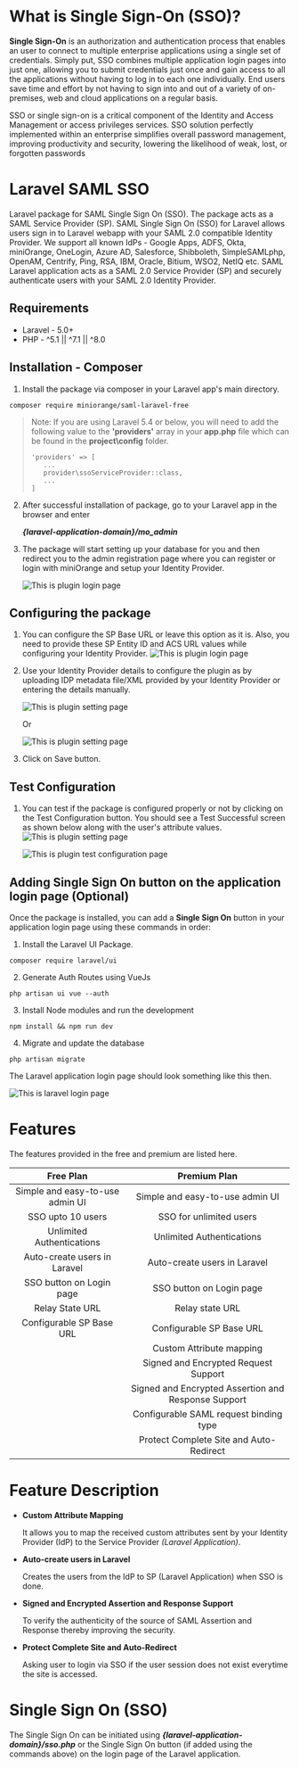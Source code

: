 # What is Single Sign-On (SSO)?
**Single Sign-On** is an authorization and authentication process that enables an user to connect to multiple enterprise applications using a single set of credentials. Simply put, SSO combines multiple application login pages into just one, allowing you to submit credentials just once and gain access to all the applications without having to log in to each one individually. End users save time and effort by not having to sign into and out of a variety of on-premises, web and cloud applications on a regular basis.

SSO or single sign-on is a critical component of the Identity and Access Management or access privileges services. SSO solution perfectly implemented within an enterprise simplifies overall password management, improving productivity and security, lowering the likelihood of weak, lost, or forgotten passwords

# Laravel SAML SSO 
Laravel package for SAML Single Sign On (SSO). 
The package acts as a SAML Service Provider (SP). 
SAML Single Sign On (SSO) for Laravel allows users sign in to Laravel webapp with your SAML 2.0 compatible Identity Provider. 
We support all known IdPs - Google Apps, ADFS, Okta, miniOrange, OneLogin, Azure AD, Salesforce, Shibboleth, SimpleSAMLphp, OpenAM, Centrify, Ping, RSA, IBM, Oracle, Bitium, WSO2, NetIQ etc. SAML Laravel application acts as a SAML 2.0 Service Provider (SP) and securely authenticate users with your SAML 2.0 Identity Provider.

## Requirements
* Laravel - 5.0+
* PHP - ^5.1 || ^7.1 || ^8.0

## Installation - Composer
1. Install the package via composer in your Laravel app's main directory.
````
composer require miniorange/saml-laravel-free
````

> Note: If you are using Laravel 5.4 or below, you will need to add the following value to the **'providers'** array in your **app.php** file which can be found in the **project\config** folder.
>````
>'providers' => [
>    ...
>    provider\ssoServiceProvider::class,
>    ...
>]

2. After successful installation of package, go to your Laravel app in the browser and enter

   ***{laravel-application-domain}/mo_admin***

3. The package will start setting up your database for you and then redirect you to the admin registration page where you can register or login with miniOrange and setup your Identity Provider.

    ![This is plugin login page](https://plugins.miniorange.com/wp-content/uploads/2020/11/plugin-settings.webp)
    
## Configuring the package

1. You can configure the SP Base URL or leave this option as it is.
Also, you need to provide these SP Entity ID and ACS URL values while configuring your Identity Provider.
    ![This is plugin login page](https://plugins.miniorange.com/wp-content/uploads/2022/11/maual-sp-metadata.webp)
    
2. Use your Identity Provider details to configure the plugin as by uploading IDP metadata file/XML provided by your Identity Provider or entering the details manually.
    
    ![This is plugin setting page](https://plugins.miniorange.com/wp-content/uploads/2022/11/download-the-sp-metadata.webp)
    
    Or
    
    ![This is plugin setting page](https://plugins.miniorange.com/wp-content/uploads/2022/11/manually-add-idp-details.webp)

3. Click on Save button.
    
## Test Configuration
1. You can test if the package is configured properly or not by clicking on the Test Configuration button. You should see a Test Successful screen as shown below along with the user's attribute values.
    ![This is plugin setting page](https://plugins.miniorange.com/wp-content/uploads/2022/11/test-confi.webp)

    ![This is plugin test configuration page](https://plugins.miniorange.com/wp-content/uploads/2020/11/laravel-sso-test-result.webp)
    
## Adding Single Sign On button on the application login page (Optional)

Once the package is installed, you can add a **Single Sign On** button in your application login page using these commands in order:

1. Install the Laravel UI Package.
````
composer require laravel/ui
````
2. Generate Auth Routes using VueJs
````
php artisan ui vue --auth
````
3. Install Node modules and run the development
````
npm install && npm run dev
````
4. Migrate and update the database
````
php artisan migrate 
````
The Laravel application login page should look something like this then.

![This is laravel login page](https://plugins.miniorange.com/wp-content/uploads/2020/11/laravel-sso-button.webp)

# Features
The features provided in the free and premium are listed here.

| Free Plan                       | Premium Plan                                        |
| :-----------------------------: |:---------------------------------------------------:|
| Simple and easy-to-use admin UI | Simple and easy-to-use admin UI                     |
| SSO upto 10 users               | SSO for unlimited users                             |
| Unlimited Authentications       | Unlimited Authentications                           |
| Auto-create users in Laravel    | Auto-create users in Laravel                        |
| SSO button on Login page        | SSO button on Login page                            |
| Relay State URL                 | Relay state URL                                     |
| Configurable SP Base URL        | Configurable SP Base URL                            |
|                                 | Custom Attribute mapping                            |
|                                 | Signed and Encrypted Request Support                |
|                                 | Signed and Encrypted Assertion and Response Support |
|                                 | Configurable SAML request binding type              |
|                                 | Protect Complete Site and Auto-Redirect             |

# Feature Description

* **Custom Attribute Mapping**

    It allows you to map the received custom attributes sent by your Identity Provider (IdP) to the Service Provider _(Laravel Application)_.
* **Auto-create users in Laravel**

    Creates the users from the IdP to SP (Laravel Application) when SSO is done.
* **Signed and Encrypted Assertion and Response Support**

    To verify the authenticity of the source of SAML Assertion and Response thereby improving the security.
* **Protect Complete Site and Auto-Redirect**

    Asking user to login via SSO if the user session does not exist everytime the site is accessed.

# Single Sign On (SSO)

The Single Sign On can be initiated using ***{laravel-application-domain}/sso.php*** or the Single Sign On button (if added using the commands above) on the login page of the Laravel application.